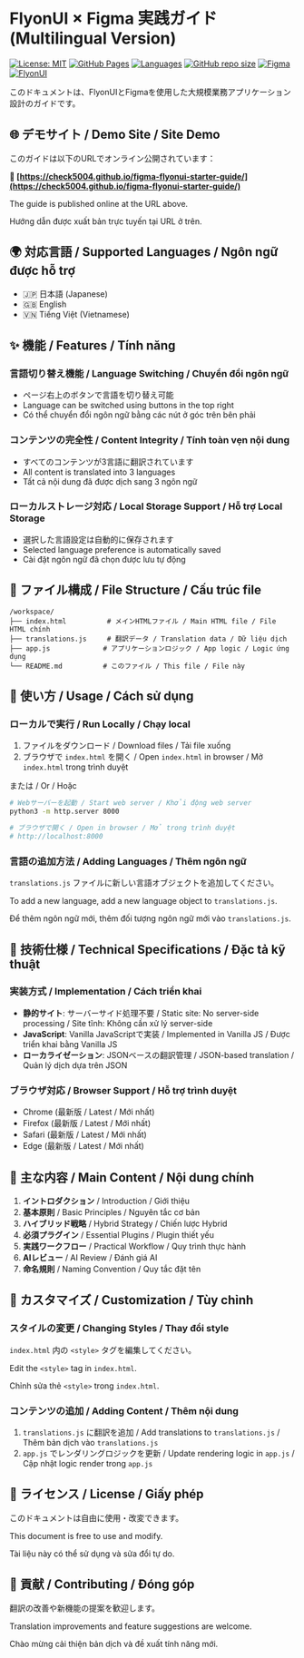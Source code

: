 # FlyonUI × Figma 実践ガイド (Multilingual Version)

[![License: MIT](https://img.shields.io/badge/License-MIT-yellow.svg)](https://opensource.org/licenses/MIT)
[![GitHub Pages](https://img.shields.io/badge/GitHub%20Pages-Live-brightgreen)](https://check5004.github.io/figma-flyonui-starter-guide/)
[![Languages](https://img.shields.io/badge/Languages-3-blue)](https://check5004.github.io/figma-flyonui-starter-guide/)
[![GitHub repo size](https://img.shields.io/github/repo-size/check5004/figma-flyonui-starter-guide)](https://github.com/check5004/figma-flyonui-starter-guide)
[![Figma](https://img.shields.io/badge/Figma-F24E1E?logo=figma&logoColor=white)](https://www.figma.com/)
[![FlyonUI](https://img.shields.io/badge/FlyonUI-000000?logo=data:image/svg+xml;base64,PHN2ZyB3aWR0aD0iMjQiIGhlaWdodD0iMjQiIHZpZXdCb3g9IjAgMCAyNCAyNCIgZmlsbD0ibm9uZSIgeG1sbnM9Imh0dHA6Ly93d3cudzMub3JnLzIwMDAvc3ZnIj48cGF0aCBkPSJNMTIgMkw0IDE4TDEyIDIyTDIwIDE4TDEyIDJaIiBmaWxsPSJ3aGl0ZSIvPjwvc3ZnPg==&logoColor=white)](https://flyonui.com/)

このドキュメントは、FlyonUIとFigmaを使用した大規模業務アプリケーション設計のガイドです。

## 🌐 デモサイト / Demo Site / Site Demo

このガイドは以下のURLでオンライン公開されています：

**🔗 [https://check5004.github.io/figma-flyonui-starter-guide/](https://check5004.github.io/figma-flyonui-starter-guide/)**

The guide is published online at the URL above.

Hướng dẫn được xuất bản trực tuyến tại URL ở trên.

## 🌍 対応言語 / Supported Languages / Ngôn ngữ được hỗ trợ

- 🇯🇵 日本語 (Japanese)
- 🇬🇧 English
- 🇻🇳 Tiếng Việt (Vietnamese)

## ✨ 機能 / Features / Tính năng

### 言語切り替え機能 / Language Switching / Chuyển đổi ngôn ngữ

- ページ右上のボタンで言語を切り替え可能
- Language can be switched using buttons in the top right
- Có thể chuyển đổi ngôn ngữ bằng các nút ở góc trên bên phải

### コンテンツの完全性 / Content Integrity / Tính toàn vẹn nội dung

- すべてのコンテンツが3言語に翻訳されています
- All content is translated into 3 languages
- Tất cả nội dung đã được dịch sang 3 ngôn ngữ

### ローカルストレージ対応 / Local Storage Support / Hỗ trợ Local Storage

- 選択した言語設定は自動的に保存されます
- Selected language preference is automatically saved
- Cài đặt ngôn ngữ đã chọn được lưu tự động

## 📁 ファイル構成 / File Structure / Cấu trúc file

```
/workspace/
├── index.html          # メインHTMLファイル / Main HTML file / File HTML chính
├── translations.js     # 翻訳データ / Translation data / Dữ liệu dịch
├── app.js             # アプリケーションロジック / App logic / Logic ứng dụng
└── README.md          # このファイル / This file / File này
```

## 🚀 使い方 / Usage / Cách sử dụng

### ローカルで実行 / Run Locally / Chạy local

1. ファイルをダウンロード / Download files / Tải file xuống
2. ブラウザで `index.html` を開く / Open `index.html` in browser / Mở `index.html` trong trình duyệt

または / Or / Hoặc

```bash
# Webサーバーを起動 / Start web server / Khởi động web server
python3 -m http.server 8000

# ブラウザで開く / Open in browser / Mở trong trình duyệt
# http://localhost:8000
```

### 言語の追加方法 / Adding Languages / Thêm ngôn ngữ

`translations.js` ファイルに新しい言語オブジェクトを追加してください。

To add a new language, add a new language object to `translations.js`.

Để thêm ngôn ngữ mới, thêm đối tượng ngôn ngữ mới vào `translations.js`.

## 📝 技術仕様 / Technical Specifications / Đặc tả kỹ thuật

### 実装方式 / Implementation / Cách triển khai

- **静的サイト**: サーバーサイド処理不要 / Static site: No server-side processing / Site tĩnh: Không cần xử lý server-side
- **JavaScript**: Vanilla JavaScriptで実装 / Implemented in Vanilla JS / Được triển khai bằng Vanilla JS
- **ローカライゼーション**: JSONベースの翻訳管理 / JSON-based translation / Quản lý dịch dựa trên JSON

### ブラウザ対応 / Browser Support / Hỗ trợ trình duyệt

- Chrome (最新版 / Latest / Mới nhất)
- Firefox (最新版 / Latest / Mới nhất)
- Safari (最新版 / Latest / Mới nhất)
- Edge (最新版 / Latest / Mới nhất)

## 🎯 主な内容 / Main Content / Nội dung chính

1. **イントロダクション** / Introduction / Giới thiệu
2. **基本原則** / Basic Principles / Nguyên tắc cơ bản
3. **ハイブリッド戦略** / Hybrid Strategy / Chiến lược Hybrid
4. **必須プラグイン** / Essential Plugins / Plugin thiết yếu
5. **実践ワークフロー** / Practical Workflow / Quy trình thực hành
6. **AIレビュー** / AI Review / Đánh giá AI
7. **命名規則** / Naming Convention / Quy tắc đặt tên

## 🔧 カスタマイズ / Customization / Tùy chỉnh

### スタイルの変更 / Changing Styles / Thay đổi style

`index.html` 内の `<style>` タグを編集してください。

Edit the `<style>` tag in `index.html`.

Chỉnh sửa thẻ `<style>` trong `index.html`.

### コンテンツの追加 / Adding Content / Thêm nội dung

1. `translations.js` に翻訳を追加 / Add translations to `translations.js` / Thêm bản dịch vào `translations.js`
2. `app.js` でレンダリングロジックを更新 / Update rendering logic in `app.js` / Cập nhật logic render trong `app.js`

## 📄 ライセンス / License / Giấy phép

このドキュメントは自由に使用・改変できます。

This document is free to use and modify.

Tài liệu này có thể sử dụng và sửa đổi tự do.

## 🤝 貢献 / Contributing / Đóng góp

翻訳の改善や新機能の提案を歓迎します。

Translation improvements and feature suggestions are welcome.

Chào mừng cải thiện bản dịch và đề xuất tính năng mới.
